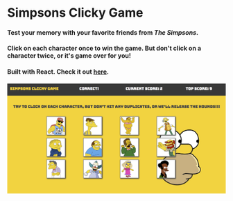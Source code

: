 # Simpsons Clicky Game

#### Test your memory with your favorite friends from *The Simpsons*.

#### Click on each character once to win the game. But don't click on a character twice, or it's game over for you!

#### Built with React. Check it out [here](https://ajrice1018.github.io/react-clicky-game/).

![screenshot](public/screenshot.png)
